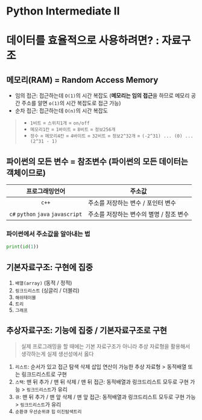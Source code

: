 # Python Intermediate II 
# 데이터를 효율적으로 사용하려면? : 자료구조

## 메모리(RAM) = Random Access Memory

* 임의 접근: 접근하는데 `O(1)`의 시간 복잡도 (**메모리는 임의 접근**을 하므로 메모리 공간 주소를 알면 `o(1)`의 시간 복잡도로 접근 가능)
* 순차 접근: 접근하는데 `O(n)`의 시간 복잡도

> * `1비트` = `스위치1개` = `on/off`
> * `메모리1칸` = `1바이트` = `8비트` = `정보256개`
> * `정수` = `메모리4칸` = `4바이트` = `32비트` = `정보2^32개` = `(-2^31) ... (0) ... (2^31 - 1)`

## 파이썬의 모든 변수 = 참조변수 (파이썬의 모든 데이터는 객체이므로)

|                 프로그래밍언어                  |          주소값         |
|:----------------------------------------:|-------------------------|
|                  `c++`                   | 주소를 저장하는 변수 / 포인터 변수 |
| `c#` `python` `java` `javascript` | 주소를 저장하는 변수의 별명 / 참조 변수 |

### 파이썬에서 주소값을 알아내는 법
```python
print(id(1))
```


## 기본자료구조: 구현에 집중
  1. `배열(array)` (동적 / 정적)
  2. `링크드리스트` (싱글리 / 더블리)
  3. `해쉬테이블`
  4. `트리`
  5. `그래프`

## 추상자료구조: 기능에 집중 / 기본자료구조로 구현<br>
> 실제 프로그래밍을 할 때에는 기본 자료구조가 아니라 추상 자료형을 활용해서 생각하는게 실제 생선성에서 옳다
  1. `리스트`: 순서가 있고 접근 탐색 삭제 삽입 연산이 가능한 추상 자료형 > 동적배열 또는 링크드리스트로 구현
  2. `스택`: 맨 뒤 추가 / 맨 뒤 삭제 / 맨 뒤 접근: 동적배열과 링크드리스트 모두로 구현 가능 > `링크드리스트`가 유리
  3. `큐`: 맨 뒤 추가 / 맨 앞 삭제 / 맨 앞 접근: 동적배열과 링크드리스트 모두로 구현 가능 > `링크드리스트`가 유리
  4. `순환큐` `우선순위큐` `힙` `이진탐색트리`